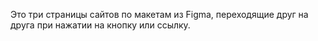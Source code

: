 Это три страницы сайтов по макетам из Figma, переходящие друг на друга при нажатии на кнопку или ссылку.
